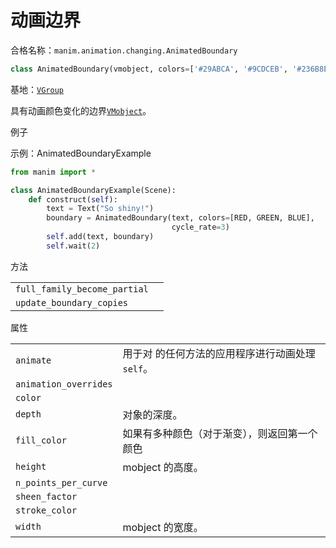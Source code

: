 # 动画边界

合格名称：`manim.animation.changing.AnimatedBoundary`

```py
class AnimatedBoundary(vmobject, colors=['#29ABCA', '#9CDCEB', '#236B8E', '#736357'], max_stroke_width=3, cycle_rate=0.5, back_and_forth=True, draw_rate_func=<function smooth>, fade_rate_func=<function smooth>, **kwargs)
```

基地：[`VGroup`]()

具有动画颜色变化的边界[`VMobject`]()。

例子

示例：AnimatedBoundaryExample 

```py
from manim import *

class AnimatedBoundaryExample(Scene):
    def construct(self):
        text = Text("So shiny!")
        boundary = AnimatedBoundary(text, colors=[RED, GREEN, BLUE],
                                    cycle_rate=3)
        self.add(text, boundary)
        self.wait(2)
```

方法

|||
|-|-|
`full_family_become_partial`|
`update_boundary_copies`|


属性

|||
|-|-|
`animate`|用于对 的任何方法的应用程序进行动画处理`self`。
`animation_overrides`|
`color`|
`depth`|对象的深度。
`fill_color`|如果有多种颜色（对于渐变），则返回第一个颜色
`height`|mobject 的高度。
`n_points_per_curve`|
`sheen_factor`|
`stroke_color`|
`width`|mobject 的宽度。
